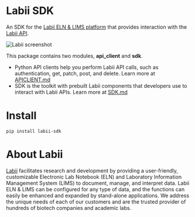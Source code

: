 # Labii SDK

An SDK for the [Labii ELN & LIMS platform](https://www.labii.com) that provides interaction with the [Labii API](https://docs.labii.com/api/overview).

![Labii screenshot](https://www.labii.com/media/screenshots/labii-richtext-editor.webp)

This package contains two modules, __api_client__ and __sdk__.
* Python API clients help you perform Labii API calls, such as authentication, get, patch, post, and delete. Learn more at [APICLIENT.md](./docs/APICLIENT.md)
* SDK is the toolkit with prebuilt Labii components that developers use to interact with Labii APIs. Learn more at [SDK.md](./docs/SDK.md)

# Install
```
pip install labii-sdk
```

# About Labii
[Labii](https://www.labii.com) facilitates research and development by providing a user-friendly, customizable Electronic Lab Notebook (ELN) and Laboratory Information Management System (LIMS) to document, manage, and interpret data. Labii ELN & LIMS can be configured for any type of data, and the functions can easily be enhanced and expanded by stand-alone applications. We address the unique needs of each of our customers and are the trusted provider of hundreds of biotech companies and academic labs.
